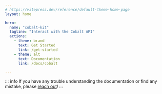 ```yaml
---
# https://vitepress.dev/reference/default-theme-home-page
layout: home

hero:
  name: "cobalt-kit"
  tagline: "Interact with the Cobalt API"
  actions:
    - theme: brand
      text: Get Started
      link: /get-started
    - theme: alt
      text: Documentation
      link: /docs/cobalt

---
```


::: info
If you have any trouble understanding the documentation or find any mistake, please [reach out](https://github.com/bernzrdo/cobalt-kit/issues/new)!
:::